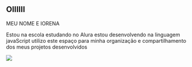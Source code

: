 ## OIIIIII

MEU NOME E lORENA

Estou na escola estudando no Alura estou desenvolvendo na linguagem javaScript 
utilizo este espaço para minha organização e compartilhamento dos meus projetos desenvolvidos

![](https://media1.tenor.com/m/MCBkr6dWLkUAAAAd/corinthians-rodrigo-garro.gif)
